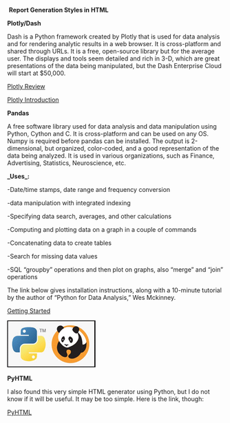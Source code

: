 ​														**Report Generation Styles in HTML**

**Plotly/Dash**

Dash is a Python framework created by Plotly that is used for data analysis and for rendering analytic results in a web browser. It is cross-platform and shared through URLs. It is a free, open-source library but for the average user. The displays and tools seem detailed and rich in 3-D, which are great presentations of the data being manipulated, but the Dash Enterprise Cloud will start at $50,000. 

[Plotly Review](https://reviews.financesonline.com/p/plotly/ )

[Plotly Introduction](https://dash.plotly.com/introduction) 

 

**Pandas** 

A free software library used for data analysis and data manipulation using Python, Cython and C. It is cross-platform and can be used on any OS. Numpy is required before pandas can be installed. The output is 2-dimensional, but organized, color-coded, and a good representation of the data being analyzed. It is used in various organizations, such as Finance, Advertising, Statistics, Neuroscience, etc.

**_Uses\_:**

-Date/time stamps, date range and frequency conversion

-data manipulation with integrated indexing              

-Specifying data search, averages, and other calculations 

-Computing and plotting data on a graph in a couple of commands

-Concatenating data to create tables

-Search for missing data values 

-SQL “groupby” operations and then plot on graphs, also “merge” and “join” operations

The link below gives installation instructions, along with a 10-minute tutorial by the author of “Python for Data Analysis,” Wes Mckinney.

[Getting Started](https://pandas.pydata.org/getting_started.html ) 

 

![](https://github.com/ckyriaco/Capstone/blob/main/Photos_Gifs/Python_Pandas.gif)

 

**PyHTML**

I also found this very simple HTML generator using Python, but I do not know if it will be useful. It may be too simple. Here is the link, though:

[PyHTML](https://pypi.org/project/PyHTML/#description) 

 
